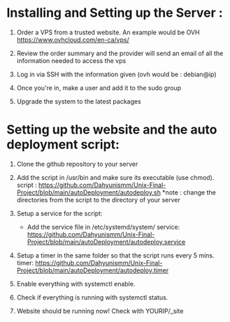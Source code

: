 # Installing and Setting up the Server :

1. Order a VPS from a trusted website. An example would be OVH https://www.ovhcloud.com/en-ca/vps/

2. Review the order summary and the provider will send an email of all the information needed to access the vps

3. Log in via SSH with the information given (ovh would be : debian@ip)

4. Once you're in, make a user and add it to the sudo group

5. Upgrade the system to the latest packages

# Setting up the website and the auto deployment script:

1. Clone the github repository to your server

2. Add the script in /usr/bin and make sure its executable (use chmod).
script : https://github.com/Dahyunismm/Unix-Final-Project/blob/main/autoDeployment/autodeploy.sh
*note : change the directories from the script to the directory of your server

3. Setup a service for the script:
    - Add the service file in /etc/systemd/system/
service: https://github.com/Dahyunismm/Unix-Final-Project/blob/main/autoDeployment/autodeploy.service

4. Setup a timer in the same folder so that the script runs every 5 mins.
timer: https://github.com/Dahyunismm/Unix-Final-Project/blob/main/autoDeployment/autodeploy.timer

5. Enable everything with systemctl enable.

6. Check if everything is running with systemctl status.

7. Website should be running now! Check with YOURIP/_site




